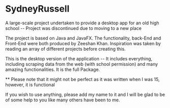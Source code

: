 # SydneyRussell
A large-scale project undertaken to provide a desktop app for an old high school -- Project was discontinued due to moving to a new place

The project is based on Java and JavaFX. The functionality, back-End and Front-End were both produced by Zeeshan Khan. 
Inspiration was taken by reading an array of different projects before creating this. 

This is the desktop version of the application -- It includes everything, including scraping data from the web (with school permission) and many amazing functionalities. It is the full Package. 

** Please note that it might not be perfect as it was written when I was 15, however, it is functional

If you wish to use anything, please add my name to it and I will be glad to be of some help to you like many others have been to me. 

